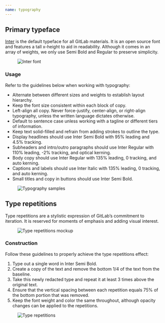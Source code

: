 ```yaml
---
name: typography
---
```


## Primary typeface

[Inter](https://fonts.google.com/specimen/Inter?preview.text=Inter&preview.text_type=custom&query=Inter) is the default typeface for all GitLab materials. It is an open source font and features a tall x-height to aid in readability. Although it comes in an array of weights, we only use Semi Bold and Regular to preserve simplicity.

<figure class="figure" role="figure" aria-label="Inter font">
  <img class="figure-img p-a-5" src="/img/brand/inter.gif" alt="Inter font" role="img" />
  <figcaption class="figure-caption"> </figcaption>
</figure>

### Usage

Refer to the guidelines below when working with typography:

- Alternate between different sizes and weights to establish layout hierarchy.
- Keep the font size consistent within each block of copy.
- Left-align all copy. Never force-justify, center-align, or right-align typography, unless the written language dictates otherwise.
- Default to sentence case unless working with a tagline or different tiers of information.
- Keep text solid-filled and refrain from adding strokes to outline the type.
- Display headlines should use Inter Semi Bold with 95% leading and 4.5% tracking.
- Subheaders and intro/outro paragraphs should use Inter Regular with 110% leading, -2% tracking, and optical kerning.
- Body copy should use Inter Regular with 135% leading, 0 tracking, and auto kerning.
- Captions and labels should use Inter Italic with 135% leading, 0 tracking, and auto kerning.
- Small titles and copy in buttons should use Inter Semi Bold.

<figure class="figure" role="figure" aria-label="Typography samples">
  <img class="figure-img p-a-5" src="/img/brand/typography.svg" alt="Typography samples" role="img" />
  <figcaption class="figure-caption"> </figcaption>
</figure>

## Type repetitions

Type repetitions are a stylistic expression of GitLab’s commitment to iteration. It is reserved for moments of emphasis and adding visual interest. 

<figure class="figure" role="figure" aria-label="Type repetitions mockup">
  <img class="figure-img p-a-5" src="/img/brand/devops-shirt-mockup.png" alt="Type repetitions mockup" role="img" />
  <figcaption class="figure-caption"> </figcaption>
</figure>

### Construction

Follow these guidelines to properly achieve the type repetitions effect:

1. Type out a single word in Inter Semi Bold.
1. Create a copy of the text and remove the bottom 1/4 of the text from the baseline.
1. Take this newly redacted type and repeat it at least 3 times above the original text.
1. Ensure that the vertical spacing between each repetition equals 75% of the bottom portion that was removed.
1. Keep the font weight and color the same throughout, although opacity changes can be applied to the repetitions.

<figure class="figure" role="figure" aria-label="Type repetitions">
  <img class="figure-img p-a-5" src="/img/brand/type-repetitions.svg" alt="Type repetitions" role="img" />
  <figcaption class="figure-caption"> </figcaption>
</figure>

